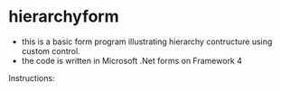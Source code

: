 # hierarchyform
- this is a basic form program illustrating hierarchy contructure using custom control.
- the code is written in Microsoft .Net forms on Framework 4

Instructions:
```

```

